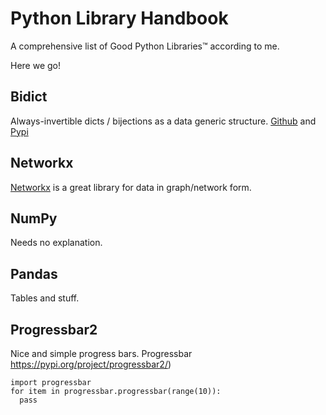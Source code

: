 # Python Library Handbook

A comprehensive list of Good Python Libraries™ according to me.

Here we go!

## Bidict

Always-invertible dicts / bijections as a data generic structure. [Github](https://github.com/jab/bidict9) and [Pypi](https://pypi.org/project/bidict/)

## Networkx

[Networkx](https://networkx.org/) is a great library for data in graph/network form. 

## NumPy

Needs no explanation.

## Pandas

Tables and stuff.

## Progressbar2

Nice and simple progress bars. Progressbar https://pypi.org/project/progressbar2/)

```
import progressbar
for item in progressbar.progressbar(range(10)):
  pass
```
